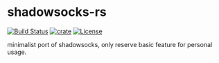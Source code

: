 # shadowsocks-rs

[![Build Status](https://img.shields.io/travis/cssivision/shadowsocks-rs.svg?style=flat-square)](https://travis-ci.org/cssivision/shadowsocks-rs)
[![crate](https://img.shields.io/crates/v/shadowsocks-rs.svg)](https://crates.io/crates/shadowsocks-rs)
[![License](http://img.shields.io/badge/license-mit-blue.svg)](https://github.com/cssivision/shadowsocks-rs/blob/master/LICENSE)

minimalist port of shadowsocks, only reserve basic feature for personal usage.
